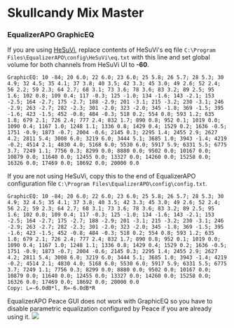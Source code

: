 # Skullcandy Mix Master
### EqualizerAPO GraphicEQ
If you are using [HeSuVi](https://sourceforge.net/projects/hesuvi/), replace contents of HeSuVi's eq file `C:\Program Files\EqualizerAPO\config\HeSuVi\eq.txt` with this line and set global volume for both channels from HeSuVi UI to **-60**.
```
GraphicEQ: 10 -84; 20 6.0; 22 6.0; 23 6.0; 25 5.8; 26 5.7; 28 5.3; 30 4.9; 32 4.5; 35 4.1; 37 3.8; 40 3.5; 42 3.3; 45 3.0; 49 2.6; 52 2.4; 56 2.2; 59 2.3; 64 2.7; 68 3.1; 73 3.6; 78 3.6; 83 3.2; 89 2.5; 95 1.6; 102 0.8; 109 0.4; 117 -0.3; 125 -1.0; 134 -1.6; 143 -2.1; 153 -2.5; 164 -2.7; 175 -2.7; 188 -2.9; 201 -3.1; 215 -3.2; 230 -3.1; 246 -2.9; 263 -2.7; 282 -2.3; 301 -2.0; 323 -2.0; 345 -1.8; 369 -1.5; 395 -1.6; 423 -1.5; 452 -0.8; 484 -0.3; 518 0.2; 554 0.8; 593 1.2; 635 1.8; 679 2.1; 726 2.4; 777 2.4; 832 1.7; 890 0.8; 952 0.1; 1019 0.0; 1090 0.4; 1167 1.0; 1248 1.1; 1336 0.8; 1429 0.4; 1529 0.2; 1636 -0.5; 1751 -0.9; 1873 -0.7; 2004 -0.6; 2145 0.3; 2295 1.4; 2455 2.9; 2627 4.2; 2811 5.4; 3008 6.0; 3219 6.0; 3444 5.1; 3685 1.0; 3943 -1.4; 4219 -0.2; 4514 2.1; 4830 4.0; 5168 6.0; 5530 6.0; 5917 5.9; 6331 5.5; 6775 3.7; 7249 1.1; 7756 0.3; 8299 0.0; 8880 0.0; 9502 0.0; 10167 0.0; 10879 0.0; 11640 0.0; 12455 0.0; 13327 0.0; 14260 0.0; 15258 0.0; 16326 0.0; 17469 0.0; 18692 0.0; 20000 0.0
```
If you are not using HeSuVi, copy this to the end of EqualizerAPO configuration file `C:\Program Files\EqualizerAPO\config\config.txt`.
```
GraphicEQ: 10 -84; 20 6.0; 22 6.0; 23 6.0; 25 5.8; 26 5.7; 28 5.3; 30 4.9; 32 4.5; 35 4.1; 37 3.8; 40 3.5; 42 3.3; 45 3.0; 49 2.6; 52 2.4; 56 2.2; 59 2.3; 64 2.7; 68 3.1; 73 3.6; 78 3.6; 83 3.2; 89 2.5; 95 1.6; 102 0.8; 109 0.4; 117 -0.3; 125 -1.0; 134 -1.6; 143 -2.1; 153 -2.5; 164 -2.7; 175 -2.7; 188 -2.9; 201 -3.1; 215 -3.2; 230 -3.1; 246 -2.9; 263 -2.7; 282 -2.3; 301 -2.0; 323 -2.0; 345 -1.8; 369 -1.5; 395 -1.6; 423 -1.5; 452 -0.8; 484 -0.3; 518 0.2; 554 0.8; 593 1.2; 635 1.8; 679 2.1; 726 2.4; 777 2.4; 832 1.7; 890 0.8; 952 0.1; 1019 0.0; 1090 0.4; 1167 1.0; 1248 1.1; 1336 0.8; 1429 0.4; 1529 0.2; 1636 -0.5; 1751 -0.9; 1873 -0.7; 2004 -0.6; 2145 0.3; 2295 1.4; 2455 2.9; 2627 4.2; 2811 5.4; 3008 6.0; 3219 6.0; 3444 5.1; 3685 1.0; 3943 -1.4; 4219 -0.2; 4514 2.1; 4830 4.0; 5168 6.0; 5530 6.0; 5917 5.9; 6331 5.5; 6775 3.7; 7249 1.1; 7756 0.3; 8299 0.0; 8880 0.0; 9502 0.0; 10167 0.0; 10879 0.0; 11640 0.0; 12455 0.0; 13327 0.0; 14260 0.0; 15258 0.0; 16326 0.0; 17469 0.0; 18692 0.0; 20000 0.0
Copy: L=-6.0dB*l, R=-6.0dB*R
```
EqualizerAPO Peace GUI does not work with GraphicEQ so you have to disable parametric equalization configured by Peace if you are already using it.
![](https://raw.githubusercontent.com/jaakkopasanen/AutoEq/master/results/Sonoma%20Model%20One/innerfidelity/onear/Skullcandy%20Mix%20Master/Skullcandy%20Mix%20Master.png)
